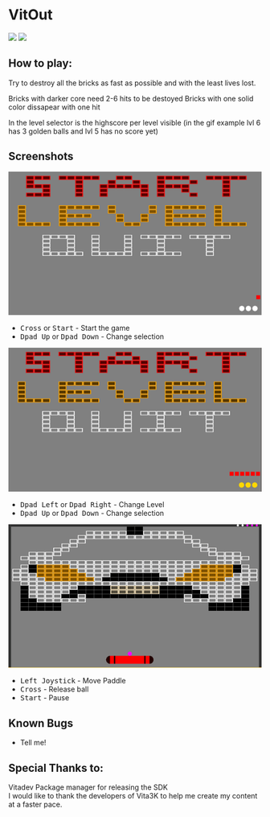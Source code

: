 # VitOut

[<img src="https://img.shields.io/github/downloads/Dane64/VitOut/total">](https://github.com/Dane64/VitOut/releases)
[<img src="https://img.shields.io/github/v/release/Dane64/Vitout">](https://github.com/Dane64/VitOut/releases/latest)

## How to play:
Try to destroy all the bricks as fast as possible and with the least lives lost.

Bricks with darker core need 2-6 hits to be destoyed
Bricks with one solid color dissapear with one hit

In the level selector is the highscore per level visible (in the gif example lvl 6 has 3 golden balls and lvl 5 has no score yet)

## Screenshots
<img src="Screenshots/MainMenu.gif"><br>
- <kbd>Cross</kbd> or <kbd>Start</kbd> - Start the game
- <kbd>Dpad Up</kbd> or <kbd>Dpad Down</kbd> - Change selection

<img src="Screenshots/LevelSelect.gif"><br>
- <kbd>Dpad Left</kbd> or <kbd>Dpad Right</kbd> - Change Level
- <kbd>Dpad Up</kbd> or <kbd>Dpad Down</kbd> - Change selection

<img src="Screenshots/Game.gif"><br>
- <kbd>Left Joystick</kbd> - Move Paddle
- <kbd>Cross</kbd> - Release ball
- <kbd>Start</kbd> - Pause

## Known Bugs

- Tell me!

## Special Thanks to:

Vitadev Package manager for releasing the SDK \
I would like to thank the developers of Vita3K to help me create my content at a faster pace.
